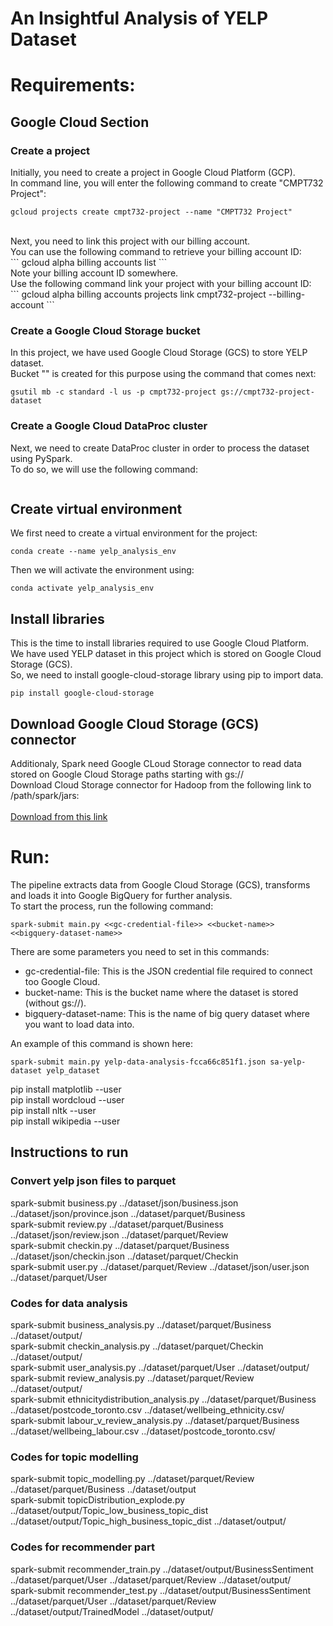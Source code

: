 # An Insightful Analysis of YELP Dataset

# Requirements:

## Google Cloud Section
### Create a project
Initially, you need to create a project in Google Cloud Platform (GCP). <br/>
In command line, you will enter the following command to create "CMPT732 Project":<br/>
```
gcloud projects create cmpt732-project --name "CMPT732 Project" 
```
<br/>
Next, you need to link this project with our billing account.<br/>
You can use the following command to retrieve your billing account ID:<br/>
```
gcloud alpha billing accounts list
```
<br/>
Note your billing account ID somewhere.<br/>
Use the following command link your project with your billing account ID:<br/>
```
gcloud alpha billing accounts projects link cmpt732-project --billing-account <billing-account-id>
```

### Create a Google Cloud Storage bucket 
In this project, we have used Google Cloud Storage (GCS) to store YELP dataset.<br/>
Bucket "" is created for this purpose using the command that comes next:<br/>
```
gsutil mb -c standard -l us -p cmpt732-project gs://cmpt732-project-dataset
```

### Create a Google Cloud DataProc cluster
Next, we need to create DataProc cluster in order to process the dataset using PySpark.<br/>
To do so, we will use the following command:<br/>
```
```

## Create virtual environment
We first need to create a virtual environment for the project: <br/>
```
conda create --name yelp_analysis_env
```

Then we will activate the environment using: <br/>
```
conda activate yelp_analysis_env
```

## Install libraries
This is the time to install libraries required to use Google Cloud Platform. <br/>
We have used YELP dataset in this project which is stored on Google Cloud Storage (GCS). <br/>
So, we need to install google-cloud-storage library using pip to import data. <br/>
```
pip install google-cloud-storage
```

## Download Google Cloud Storage (GCS) connector 
Additionaly, Spark need Google CLoud Storage connector to read data stored on Google Cloud Storage paths starting with gs:// <br/>
Download Cloud Storage connector for Hadoop from the following link to /path/spark/jars: <br/><br/>
[Download from this link](https://cloud.google.com/dataproc/docs/concepts/connectors/cloud-storage) <br/>

# Run:
The pipeline extracts data from Google Cloud Storage (GCS), transforms and loads it into Google BigQuery for further analysis.<br/>
To start the process, run the following command: <br/>
```
spark-submit main.py <<gc-credential-file>> <<bucket-name>> <<bigquery-dataset-name>>
```
There are some parameters you need to set in this commands:
- gc-credential-file: This is the JSON credential file required to connect too Google Cloud.
- bucket-name: This is the bucket name where the dataset is stored (without gs://).
- bigquery-dataset-name: This is the name of big query dataset where you want to load data into.

An example of this command is shown here:
```
spark-submit main.py yelp-data-analysis-fcca66c851f1.json sa-yelp-dataset yelp_dataset
```


pip install matplotlib --user <br/>
pip install wordcloud --user <br/>
pip install nltk --user <br/>
pip install wikipedia --user <br/>

## Instructions to run

### Convert yelp json files to parquet
spark-submit business.py ../dataset/json/business.json ../dataset/json/province.json ../dataset/parquet/Business <br/>
spark-submit review.py ../dataset/parquet/Business ../dataset/json/review.json ../dataset/parquet/Review <br/>
spark-submit checkin.py ../dataset/parquet/Business ../dataset/json/checkin.json ../dataset/parquet/Checkin <br/>
spark-submit user.py ../dataset/parquet/Review ../dataset/json/user.json ../dataset/parquet/User <br/>

### Codes for data analysis
spark-submit business_analysis.py ../dataset/parquet/Business ../dataset/output/ <br/>
spark-submit checkin_analysis.py ../dataset/parquet/Checkin ../dataset/output/ <br/>
spark-submit user_analysis.py ../dataset/parquet/User ../dataset/output/ <br/>
spark-submit review_analysis.py ../dataset/parquet/Review ../dataset/output/ <br/>
spark-submit ethnicitydistribution_analysis.py ../dataset/parquet/Business ../dataset/postcode_toronto.csv ../dataset/wellbeing_ethnicity.csv/ <br/>
spark-submit labour_v_review_analysis.py ../dataset/parquet/Business ../dataset/wellbeing_labour.csv ../dataset/postcode_toronto.csv/ <br/>

### Codes for topic modelling
spark-submit topic_modelling.py ../dataset/parquet/Review ../dataset/parquet/Business ../dataset/output <br/>
spark-submit topicDistribution_explode.py ../dataset/output/Topic_low_business_topic_dist ../dataset/output/Topic_high_business_topic_dist ../dataset/output/ <br/>

### Codes for recommender part
spark-submit recommender_train.py ../dataset/output/BusinessSentiment ../dataset/parquet/User ../dataset/parquet/Review ../dataset/output/ <br/>
spark-submit recommender_test.py ../dataset/output/BusinessSentiment ../dataset/parquet/User ../dataset/parquet/Review ../dataset/output/TrainedModel ../dataset/output/ <br/>
